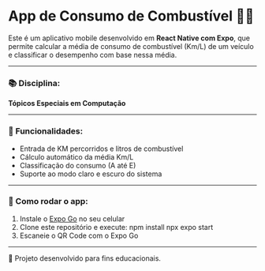 # App de Consumo de Combustível 🚗⛽

Este é um aplicativo mobile desenvolvido em **React Native com Expo**, que permite calcular a média de consumo de combustível (Km/L) de um veículo e classificar o desempenho com base nessa média.

---

### 📚 Disciplina:
**Tópicos Especiais em Computação**

---

### 🧠 Funcionalidades:
- Entrada de KM percorridos e litros de combustível
- Cálculo automático da média Km/L
- Classificação do consumo (A até E)
- Suporte ao modo claro e escuro do sistema

---

### 🚀 Como rodar o app:
1. Instale o [Expo Go](https://expo.dev/client) no seu celular
2. Clone este repositório e execute:
npm install npx expo start
3. Escaneie o QR Code com o Expo Go

---
📱 Projeto desenvolvido para fins educacionais.
